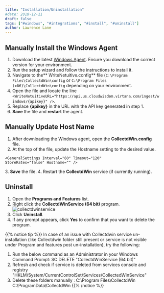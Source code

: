 ```yaml
---
title: "Installation/Uninstallation"
#date: 2018-12-11
draft: false
tags: ["#windows", "#integrations", "#install", "#uninstall"]
author: Lawrence Lane
---
```


## Manually Install the Windows Agent
1. Download the latest [Windows Agent](https://repos.app.metricly.com/windows-agent/index.html). Ensure you download the correct version for your environment.
2. Run the setup wizard and follow the instructions to install it.
3. Navigate to the** WriteNetuitive.config** file (`C:\Program Files\CollectdWin\config` or `C:\Program Files (x86)\CollectdWin\config` depending on your environment.
4. Open the file and locate the line `<WriteNetuitiveURL="https://api.us.cloudwisdom.virtana.com/ingest/windows/{apikey}" />`.
5. Replace **{apikey}** in the URL with the API key generated in step 1.
6. **Save** the file and **restart** the agent.

## Manually Update Host Name

1. After downloading the Windows agent, open the **CollectdWin.config** file.
2. At the top of the file, update the Hostname setting to the desired value.

```
<GeneralSettings Interval="60" Timeout="120"
StoreRates="false" Hostname="" />
```

3\. **Save** the file.
4. Restart the **CollectdWin** service (if currently running).

## Uninstall

1. Open the **Programs and Features** list.
2. Right click the **CollectdWinService (64 bit)** program.
![collectdwinservice](/images/windows-agent-uninstall/collectdwinservice.png)
3. Click **Uninstall**.
4. If any prompt appears, click **Yes** to confirm that you want to delete the program.

{{% notice tip %}}
In case of an issue with Collectdwin service un-installation (like Collectdwin 
folder still present or service is not visible under Program and features 
post un-installation), try the following:
1. Run the below command as an Administrator in your Windows Command Prompt:
SC DELETE "CollectdWinService (64 bit)"
2. Refresh and check if service is deleted from services console and registry "HKLM/System/CurrentControlSet/Services/CollectedWinService"
3. Delete these folders manually :
    C:\Program Files\CollectdWin
    C:\ProgramData\CollectdWin
{{% /notice %}}

